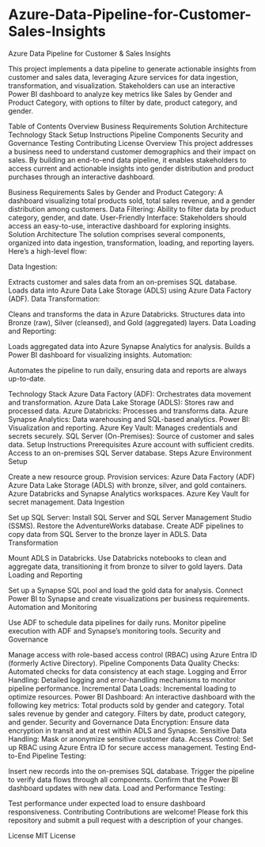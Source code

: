 # Azure-Data-Pipeline-for-Customer-Sales-Insights

Azure Data Pipeline for Customer & Sales Insights

This project implements a data pipeline to generate actionable insights from customer and sales data, leveraging Azure services for data ingestion, transformation, and visualization. Stakeholders can use an interactive Power BI dashboard to analyze key metrics like Sales by Gender and Product Category, with options to filter by date, product category, and gender.

Table of Contents
Overview
Business Requirements
Solution Architecture
Technology Stack
Setup Instructions
Pipeline Components
Security and Governance
Testing
Contributing
License
Overview
This project addresses a business need to understand customer demographics and their impact on sales. By building an end-to-end data pipeline, it enables stakeholders to access current and actionable insights into gender distribution and product purchases through an interactive dashboard.

Business Requirements
Sales by Gender and Product Category: A dashboard visualizing total products sold, total sales revenue, and a gender distribution among customers.
Data Filtering: Ability to filter data by product category, gender, and date.
User-Friendly Interface: Stakeholders should access an easy-to-use, interactive dashboard for exploring insights.
Solution Architecture
The solution comprises several components, organized into data ingestion, transformation, loading, and reporting layers. Here’s a high-level flow:

Data Ingestion:

Extracts customer and sales data from an on-premises SQL database.
Loads data into Azure Data Lake Storage (ADLS) using Azure Data Factory (ADF).
Data Transformation:

Cleans and transforms the data in Azure Databricks.
Structures data into Bronze (raw), Silver (cleansed), and Gold (aggregated) layers.
Data Loading and Reporting:

Loads aggregated data into Azure Synapse Analytics for analysis.
Builds a Power BI dashboard for visualizing insights.
Automation:

Automates the pipeline to run daily, ensuring data and reports are always up-to-date.

Technology Stack
Azure Data Factory (ADF): Orchestrates data movement and transformation.
Azure Data Lake Storage (ADLS): Stores raw and processed data.
Azure Databricks: Processes and transforms data.
Azure Synapse Analytics: Data warehousing and SQL-based analytics.
Power BI: Visualization and reporting.
Azure Key Vault: Manages credentials and secrets securely.
SQL Server (On-Premises): Source of customer and sales data.
Setup Instructions
Prerequisites
Azure account with sufficient credits.
Access to an on-premises SQL Server database.
Steps
Azure Environment Setup

Create a new resource group.
Provision services:
Azure Data Factory (ADF)
Azure Data Lake Storage (ADLS) with bronze, silver, and gold containers.
Azure Databricks and Synapse Analytics workspaces.
Azure Key Vault for secret management.
Data Ingestion

Set up SQL Server: Install SQL Server and SQL Server Management Studio (SSMS).
Restore the AdventureWorks database.
Create ADF pipelines to copy data from SQL Server to the bronze layer in ADLS.
Data Transformation

Mount ADLS in Databricks.
Use Databricks notebooks to clean and aggregate data, transitioning it from bronze to silver to gold layers.
Data Loading and Reporting

Set up a Synapse SQL pool and load the gold data for analysis.
Connect Power BI to Synapse and create visualizations per business requirements.
Automation and Monitoring

Use ADF to schedule data pipelines for daily runs.
Monitor pipeline execution with ADF and Synapse’s monitoring tools.
Security and Governance

Manage access with role-based access control (RBAC) using Azure Entra ID (formerly Active Directory).
Pipeline Components
Data Quality Checks: Automated checks for data consistency at each stage.
Logging and Error Handling: Detailed logging and error-handling mechanisms to monitor pipeline performance.
Incremental Data Loads: Incremental loading to optimize resources.
Power BI Dashboard: An interactive dashboard with the following key metrics:
Total products sold by gender and category.
Total sales revenue by gender and category.
Filters by date, product category, and gender.
Security and Governance
Data Encryption: Ensure data encryption in transit and at rest within ADLS and Synapse.
Sensitive Data Handling: Mask or anonymize sensitive customer data.
Access Control: Set up RBAC using Azure Entra ID for secure access management.
Testing
End-to-End Pipeline Testing:

Insert new records into the on-premises SQL database.
Trigger the pipeline to verify data flows through all components.
Confirm that the Power BI dashboard updates with new data.
Load and Performance Testing:

Test performance under expected load to ensure dashboard responsiveness.
Contributing
Contributions are welcome! Please fork this repository and submit a pull request with a description of your changes.

License
MIT License

